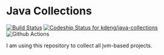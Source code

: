 # Java Collections

[![Build Status](https://travis-ci.org/kdeng/java-collections.svg?branch=master)](https://travis-ci.org/kdeng/java-collections)
[![Codeship Status for kdeng/java-collections](https://app.codeship.com/projects/d39c6ea0-b2bc-0137-9915-52c5c8a08c57/status?branch=master)](https://app.codeship.com/projects/363458)
![Github Actions](https://github.com/kdeng/java-collections/workflows/.github/workflows/verify.yaml/badge.svg)

I am using this repository to collect all jvm-based projects.
